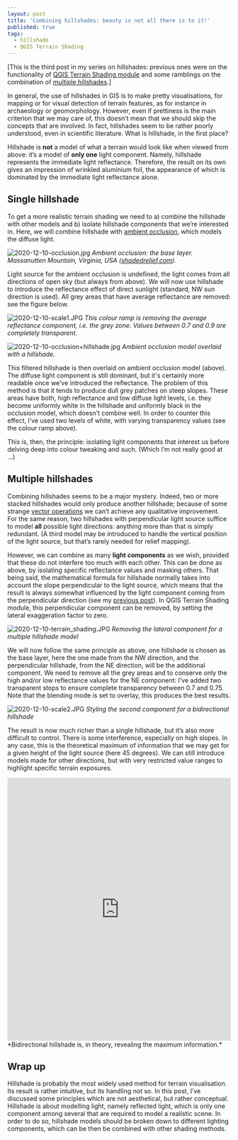 ```yaml
---
layout: post
title: 'Combining hillshades: beauty is not all there is to it!'
published: true
tags:
  - hillshade
  - QGIS Terrain Shading
---
```


[This is the third post in my series on hillshades: previous ones were on the functionality of [QGIS Terrain Shading module](https://landscapearchaeology.org/2020/hillshade/) and some ramblings on the combination of [multiple hillshades](https://landscapearchaeology.org/2018/lidar-hillshade/).]

In general, the use of hillshades in GIS is to make pretty visualisations, for mapping or for visual detection of terrain features, as for instance in archaeology or geomorphology. However, even if prettiness is the main criterion that we may care of, this doesn’t mean that we should skip the concepts that are involved. In fact, hillshades seem to be rather poorly understood, even in scientific literature. What is hillshade, in the first place?

Hillshade is **not** a model of what a terrain would look like when viewed from above: it’s a model of **only one** light component. Namely, hillshade represents the immediate light reflectance. Therefore, the result on its own gives an impression of wrinkled aluminium foil, the appearance of which is dominated by the immediate light reflectance alone.  

## Single hillshade
To get a more realistic terrain shading we need to a) combine the hillshade with other models and b) isolate hillshade components that we’re interested in. Here, we will combine hillshade with [ambient occlusion](https://landscapearchaeology.org/2020/ambient-occlusion/), which models the diffuse light. 

![2020-12-10-occlusion.jpg]({{site.baseurl}}/figures/2020-12-10-occlusion.jpg)
*Ambient occlusion: the base layer. Massanutten Mountain, Virginia, USA ([shadedrelief.com](http://shadedrelief.com/SampleElevationModels/)).*

Light source for the ambient occlusion is undefined, the light comes from all directions of open sky (but always from above). We will now use hillshade to introduce the reflectance effect of direct sunlight (standard, NW sun direction is used). All grey areas that have average reflectance are removed: see the figure below. 
 
![2020-12-10-scale1.JPG]({{site.baseurl}}/figures/2020-12-10-scale1.JPG)
*This colour ramp is removing the average reflectance component, i.e. the grey zone. Values between 0.7 and 0.9 are completely transparent.*

![2020-12-10-occlusion+hillshade.jpg]({{site.baseurl}}/figures/2020-12-10-occlusion+hillshade.jpg)
*Ambient occlusion model overlaid with a hillshade.*

This filtered hillshade is then overlaid on ambient occlusion model (above). The diffuse light component is still dominant, but it's certainly more readable once we’ve introduced the reflectance. The problem of this method is that it tends to produce dull grey patches on steep slopes. These areas have both, high reflectance and low diffuse light levels, i.e. they become uniformly white in the hillshade and uniformly black in the occlusion model, which doesn’t combine well. In order to counter this effect, I’ve used two levels of white, with varying transparency values (see the colour ramp above). 

This is, then, the principle: isolating light components that interest us before delving deep into colour tweaking and such. (Which I’m not really good at …) 

## Multiple hillshades
Combining hillshades seems to be a major mystery. Indeed, two or more stacked hillshades would only produce another hillshade; because of some strange [vector operations]( https://landscapearchaeology.org/2018/lidar-hillshade) we can’t achieve any qualitative improvement. For the same reason, two hillshades with perpendicular light source suffice to model **all** possible light directions: anything more than that is simply redundant. (A third model may be introduced to handle the vertical position of the light source, but that’s rarely needed for relief mapping). 

However, we can combine as many **light components** as we wish, provided that these do not interfere too much with each other. This can be done as above, by isolating specific reflectance values and masking others. That being said, the mathematical formula for hillshade normally takes into account the slope perpendicular to the light source, which means that the result is always somewhat influenced by the light component coming from the perpendicular direction (see my [previous post]( https://landscapearchaeology.org/2020/hillshade)). In QGIS Terrain Shading module, this perpendicular component can be removed, by setting the lateral exaggeration factor to zero. 

![2020-12-10-terrain_shading.JPG]({{site.baseurl}}/figures/2020-12-10-terrain_shading.JPG)
*Removing the lateral component for a multiple hillshade model* 
   
We will now follow the same principle as above, one hillshade is chosen as the base layer, here the one made from the NW direction, and the perpendicular hillshade, from the NE direction, will be the additional component. We need to remove all the grey areas and to conserve only the high and/or low reflectance values for the NE component: I’ve added two transparent stops to ensure complete transparency between 0.7 and 0.75. Note that the blending mode is set to overlay, this produces the best results. 

![2020-12-10-scale2.JPG]({{site.baseurl}}/figures/2020-12-10-scale2.JPG)
*Styling the second component for a bidirectional hillshade*

The result is now much richer than a single hillshade, but it’s also more difficult to control. There is some interference, especially on high slopes. In any case, this is the theoretical maximum of information that we may get for a given height of the light source (here 45 degrees). We can still introduce models made for other directions, but with very restricted value ranges to highlight specific terrain exposures. 
 
<iframe frameborder="0" class="juxtapose" width="100%" height="594" src="https://cdn.knightlab.com/libs/juxtapose/latest/embed/index.html?uid=bc46e784-394c-11eb-83c8-ebb5d6f907df"></iframe>
*Bidirectional hillshade is, in theory, revealing the maximum information.*

## Wrap up
Hillshade is probably the most widely used method for terrain visualisation. Its result is rather intuitive, but its handling not so. In this post, I’ve discussed some principles which are not aesthetical, but rather conceptual. Hillshade is about modelling light, namely reflected light, which is only one component among several that are required to model a realistic scene. In order to do so, hillshade models should be broken down to different lighting components, which can be then be combined with other shading methods.
